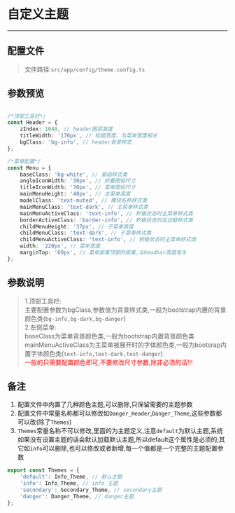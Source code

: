 # 自定义主题
--------------------------
## 配置文件
>文件路径:`src/app/config/theme.config.ts`

## 参数预览
```typescript

/*顶部工具栏*/
const Header = {
    zIndex: 1040, // header图层高度
    titleWidth: '170px', // 标题宽度，与菜单宽度相关
    bgClass: 'bg-info', // header背景样式
};

/*菜单配置*/
const Menu = {
    baseClass: 'bg-white', // 基础样式类
    angleIconWidth: '30px', // 折叠图标尺寸
    titleIconWidth: '30px', // 菜单图标尺寸
    mainMenuHeight: '40px', // 主菜单高度
    modelClass: 'text-muted', // 模块名称样式类
    mainMenuClass: 'text-dark', // 主菜单样式类
    mainMenuActiveClass: 'text-info', // 积极状态时主菜单样式类
    borderActiveClass: 'border-info', // 积极状态时左边框样式类
    childMenuHeight: '37px', // 子菜单高度
    childMenuClass: 'text-dark', // 子菜单样式类
    childMenuActiveClass: 'text-info', // 积极状态时主菜单样式类
    width: '220px', // 菜单宽度
    marginTop: '60px', // 菜单距离顶部的距离,与headbar高度有关
};
```
## 参数说明
>1.顶部工具栏:<br>
主要配置参数为bgClass,参数值为背景样式类,一般为bootstrap内置的背景颜色类(`bg-info,bg-dark,bg-danger`)<br>
2.左侧菜单:<br>
baseClass为菜单背景颜色类,一般为bootstrap内置背景颜色类<br>
mainMenuActiveClass为主菜单被展开时的字体颜色类,一般为bootsrap内置字体颜色类(`text-info,text-dark,text-danger`)<br>
<font color="red">一般的只需要配置颜色即可,不要修改尺寸参数,除非必须的话!!!</font>

## 备注
1. 配置文件中内置了几种颜色主题,可以删除,只保留需要的主题参数
2. 配置文件中常量名称都可以修改如`Danger_Header`,`Danger_Theme`,这些参数都可以改(除了`Themes`)
3. `Themes`常量名称不可以修改,里面的为主题定义,注意`default`为默认主题,系统如果没有设置主题的话会默认加载默认主题,所以default这个属性是必须的;其它如`info`可以删除,也可以修改或者新增,每一个值都是一个完整的主题配置参数

```typescript
export const Themes = {
    'default': Info_Theme, // 默认主题
    'info': Info_Theme, // info 主题
    'secondary': Secondary_Theme, // secondary主题
    'danger': Danger_Theme, // danger主题
};
```

